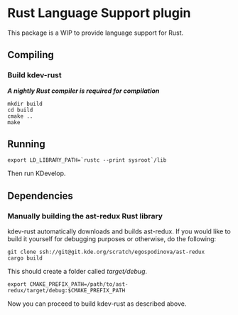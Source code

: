 # Rust Language Support plugin

This package is a WIP to provide language support for Rust.

## Compiling

### Build kdev-rust

***A nightly Rust compiler is required for compilation***

```
mkdir build
cd build
cmake ..
make
```

## Running

```
export LD_LIBRARY_PATH=`rustc --print sysroot`/lib
```

Then run KDevelop.

## Dependencies

### Manually building the ast-redux Rust library

kdev-rust automatically downloads and builds ast-redux. If you would like to
build it yourself for debugging purposes or otherwise, do the following:

```
git clone ssh://git@git.kde.org/scratch/egospodinova/ast-redux
cargo build
```

This should create a folder called *target/debug*.

```
export CMAKE_PREFIX_PATH=/path/to/ast-redux/target/debug:$CMAKE_PREFIX_PATH
```

Now you can proceed to build kdev-rust as described above.
